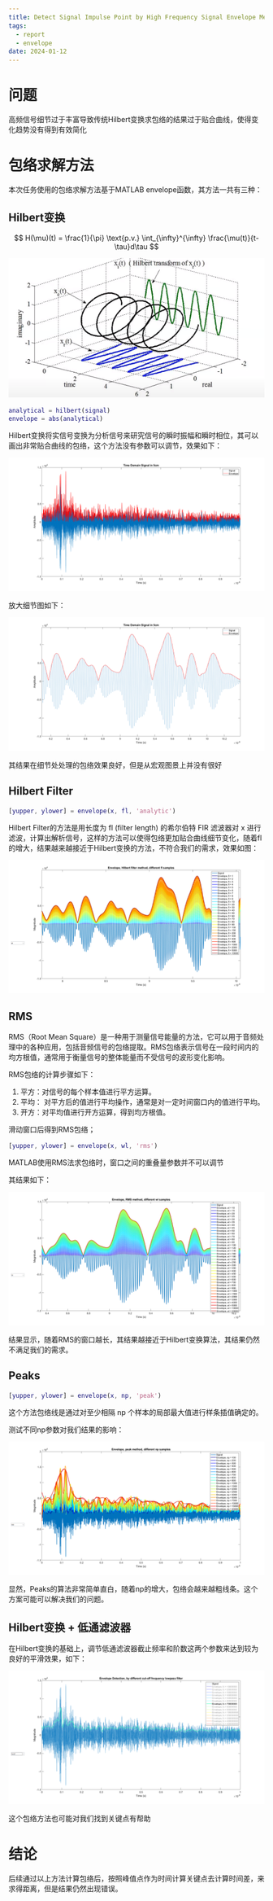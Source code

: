 ```yaml
---
title: Detect Signal Impulse Point by High Frequency Signal Envelope Method
tags:
  - report
  - envelope
date: 2024-01-12
---
```


# 问题

高频信号细节过于丰富导致传统Hilbert变换求包络的结果过于贴合曲线，使得变化趋势没有得到有效简化

# 包络求解方法

本次任务使用的包络求解方法基于MATLAB envelope函数，其方法一共有三种：

## Hilbert变换

$$
H(\mu)(t) = \frac{1}{\pi} \text{p.v.} \int_{\infty}^{\infty} \frac{\mu(t)}{t-\tau}d\tau
$$

![](signal_processing/envelope/attachments/Pasted%20image%2020240102150350.png)

```MATLAB
analytical = hilbert(signal)
envelope = abs(analytical)
```

Hilbert变换将实信号变换为分析信号来研究信号的瞬时振幅和瞬时相位，其可以画出非常贴合曲线的包络，这个方法没有参数可以调节，效果如下：

![](research_career/UWB_about/report/attachments/untitled%2010.png)

放大细节图如下：

![](research_career/UWB_about/report/attachments/untitled%2011.png)

其结果在细节处处理的包络效果良好，但是从宏观图景上并没有很好


## Hilbert Filter

```MATLAB
[yupper, ylower] = envelope(x, fl, 'analytic')
```

Hilbert Filter的方法是用长度为 fl (filter length) 的希尔伯特 FIR 滤波器对 x 进行滤波，计算出解析信号，这样的方法可以使得包络更加贴合曲线细节变化，随着fl的增大，结果越来越接近于Hilbert变换的方法，不符合我们的需求，效果如图：

![](research_career/UWB_about/report/attachments/untitled%2012.png)

## RMS


RMS（Root Mean Square）是一种用于测量信号能量的方法，它可以用于音频处理中的各种应用，包括音频信号的包络提取。RMS包络表示信号在一段时间内的均方根值，通常用于衡量信号的整体能量而不受信号的波形变化影响。

RMS包络的计算步骤如下：

1. 平方：对信号的每个样本值进行平方运算。
2. 平均： 对平方后的值进行平均操作，通常是对一定时间窗口内的值进行平均。
3. 开方：对平均值进行开方运算，得到均方根值。

滑动窗口后得到RMS包络；

```MATLAB
[yupper, ylower] = envelope(x, wl, 'rms')
```

MATLAB使用RMS法求包络时，窗口之间的重叠量参数并不可以调节

其结果如下：

![](research_career/UWB_about/report/attachments/untitled%2013.png)

结果显示，随着RMS的窗口越长，其结果越接近于Hilbert变换算法，其结果仍然不满足我们的需求。


## Peaks

```MATLAB
[yupper, ylower] = envelope(x, np, 'peak')
```

 这个方法包络线是通过对至少相隔 np 个样本的局部最大值进行样条插值确定的。

测试不同np参数对我们结果的影响：


![](research_career/UWB_about/report/attachments/untitled%2014.png)

显然，Peaks的算法非常简单直白，随着np的增大，包络会越来越粗线条。这个方案可能可以解决我们的问题。


## Hilbert变换 + 低通滤波器

在Hilbert变换的基础上，调节低通滤波器截止频率和阶数这两个参数来达到较为良好的平滑效果，如下：

![](research_career/UWB_about/report/attachments/untitled%2015.png)

这个包络方法也可能对我们找到关键点有帮助


# 结论

后续通过以上方法计算包络后，按照峰值点作为时间计算关键点去计算时间差，来求得距离，但是结果仍然出现错误。
